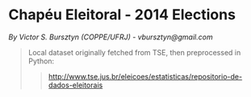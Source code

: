 # Chapéu Eleitoral - 2014 Elections #
_By Victor S. Bursztyn (COPPE/UFRJ) - vbursztyn@gmail.com_

> Local dataset originally fetched from TSE, then preprocessed in Python:
>> http://www.tse.jus.br/eleicoes/estatisticas/repositorio-de-dados-eleitorais
